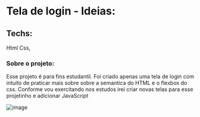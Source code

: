# Tela de login -  Ideias:

## Techs: 
Html
Css,


### Sobre o projeto:
Esse projeto é para fins estudantil. Foi criado apenas uma tela de login com intuito de praticar mais sobre sobre a semantica do HTML e o flexbox do css.
Conforme vou exercitando nos estudos irei criar novas telas para esse projetinho e adicionar JavaScript

![image](https://user-images.githubusercontent.com/26825692/153732750-963ef169-2a1b-4e6f-a25d-bbb3f6e003d4.png)
